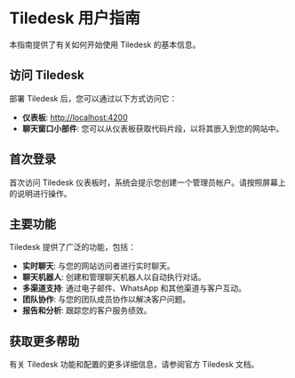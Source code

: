 # Tiledesk 用户指南

本指南提供了有关如何开始使用 Tiledesk 的基本信息。

## 访问 Tiledesk

部署 Tiledesk 后，您可以通过以下方式访问它：

-   **仪表板**: [http://localhost:4200](http://localhost:4200)
-   **聊天窗口小部件**: 您可以从仪表板获取代码片段，以将其嵌入到您的网站中。

## 首次登录

首次访问 Tiledesk 仪表板时，系统会提示您创建一个管理员帐户。请按照屏幕上的说明进行操作。

## 主要功能

Tiledesk 提供了广泛的功能，包括：

-   **实时聊天**: 与您的网站访问者进行实时聊天。
-   **聊天机器人**: 创建和管理聊天机器人以自动执行对话。
-   **多渠道支持**: 通过电子邮件、WhatsApp 和其他渠道与客户互动。
-   **团队协作**: 与您的团队成员协作以解决客户问题。
-   **报告和分析**: 跟踪您的客户服务绩效。

## 获取更多帮助

有关 Tiledesk 功能和配置的更多详细信息，请参阅官方 Tiledesk 文档。
